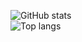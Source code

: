 

![GitHub stats](https://github-readme-stats.vercel.app/api?username=TwoTeaToTwo&show_icons=true&count_private=true&bg_color=45,F50E55,3D24F8&title_color=fff&text_color=fff&icon_color=fff&border_radius=10&hide_border=true)  
![Top langs](https://github-readme-stats.vercel.app/api/top-langs/?username=TwoTeaToTwo&layout=compact&hide_border=true&bg_color=00000000&text_color=888)

